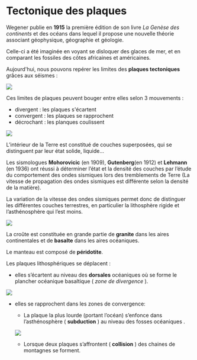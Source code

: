 # Tectonique des plaques



Wegener publie en **1915** la première édition de son livre *La Genèse des continents* et des océans dans lequel il propose une nouvelle théorie associant géophysique, géographie et géologie. 

Celle-ci a été imaginée en voyant se disloquer des glaces de mer, et en comparant les fossiles des côtes africaines et américaines. 

Aujourd'hui, nous pouvons repérer les limites des **plaques tectoniques** grâces aux séismes : 

![](https://upload.wikimedia.org/wikipedia/commons/7/7a/Tectonic_plates-fr.png)

Ces limites de plaques peuvent bouger entre elles selon 3 mouvements : 

- divergent : les plaques s'écartent
- convergent : les plaques se rapprochent
- décrochant : les planques coulissent



![](https://lewebpedagogique.com/arnaud/files/2012/01/sans-titre18.jpg)



L’intérieur de la Terre est constitué  de couches superposées, qui se distinguent par leur état solide, liquide…

Les sismologues **Mohorovicic** (en 1909), **Gutenberg**(en 1912) et **Lehmann** (en 1936) ont réussi à déterminer l’état et la densité des couches par l’étude du comportement des  ondes sismiques lors des tremblements de Terre (La vitesse de propagation des ondes sismiques est différente selon la densité de la matière).

La variation de la vitesse des ondes sismiques permet donc  de distinguer les différentes couches terrestres, en particulier la lithosphère rigide et l’asthénosphère qui l’est moins.



![](https://lewebpedagogique.com/arnaud/files/2012/01/structur_intern.gif)



La croûte est constituée en grande partie de **granite** dans les aires continentales et de **basalte** dans les aires océaniques.

 Le manteau est composé de **péridotite**.



Les plaques lithosphériques se déplacent :

-  elles s’écartent au niveau des **dorsales** océaniques où se forme le plancher océanique basaltique ( *zone de divergence* ).

![](https://lewebpedagogique.com/arnaud/files/2012/01/sans-titre1.jpg)

- elles se rapprochent dans les zones de convergence:
  - La plaque la plus lourde (portant l’océan) s’enfonce dans l’asthénosphère ( **subduction** ) au niveau des fosses océaniques .
  
  ![](https://lewebpedagogique.com/arnaud/files/2012/01/subduction-2.jpg)
  
  -  Lorsque deux plaques s’affrontent ( **collision** ) des chaines de montagnes se forment.





